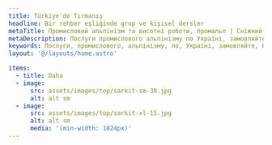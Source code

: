 ```yaml
---
title: Türkiye'de Tırmanış
headline: Bir rehber eşliğinde grup ve kişisel dersler
metaTitle: Промисловий альпінізм та висотні роботи, промальп | Сніжний Барс
metaDescription: Послуги промислового альпінізму по Україні, замовляйте будівельні роботи на висоті ☎ + 38 (096) 555-30-92 від компанії Сніжний Барс.
keywords: Послуги, промислового, альпінізму, по, Україні, замовляйте, будівельні, роботи
layout: '@/layouts/home.astro'

items:
  - title: Daha
  - image:
      src: assets/images/top/sarkit-sm-30.jpg
      alt: alt sm
  - image:
      src: assets/images/top/sarkit-xl-15.jpg
      alt: alt sm
      media: '(min-width: 1024px)'
---
```

